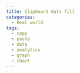 ```yaml
---
title: Clipboard data fill
categories:
  - Real world
tags:
  - copy
  - paste
  - data
  - analytics
  - graph
  - chart
---
```

